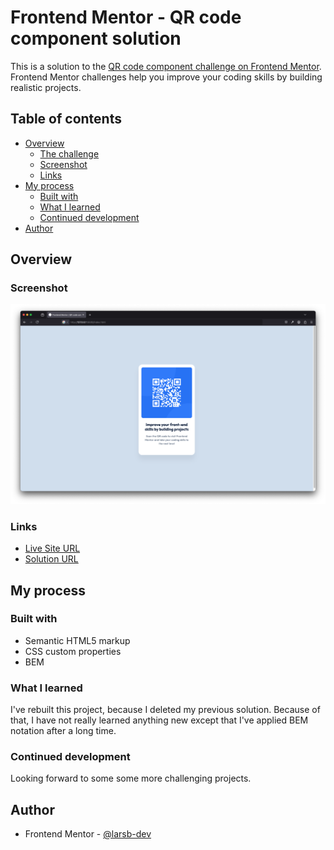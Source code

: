 # Frontend Mentor - QR code component solution

This is a solution to the [QR code component challenge on Frontend Mentor](https://www.frontendmentor.io/challenges/qr-code-component-iux_sIO_H). Frontend Mentor challenges help you improve your coding skills by building realistic projects. 

## Table of contents

- [Overview](#overview)
  - [The challenge](#the-challenge)
  - [Screenshot](#screenshot)
  - [Links](#links)
- [My process](#my-process)
  - [Built with](#built-with)
  - [What I learned](#what-i-learned)
  - [Continued development](#continued-development)
- [Author](#author)

## Overview

### Screenshot

![](./images/screenshot.png)

### Links

- [Live Site URL](https://larsb-dev.github.io/qr-code-component)
- [Solution URL](https://github.com/larsb-dev/qr-code-component)

## My process

### Built with

- Semantic HTML5 markup
- CSS custom properties
- BEM

### What I learned

I've rebuilt this project, because I deleted my previous solution. Because of that, I have not really learned anything new except that I've applied BEM notation after a long time.

### Continued development

Looking forward to some some more challenging projects.

## Author

- Frontend Mentor - [@larsb-dev](https://www.frontendmentor.io/profile/larsb-dev)